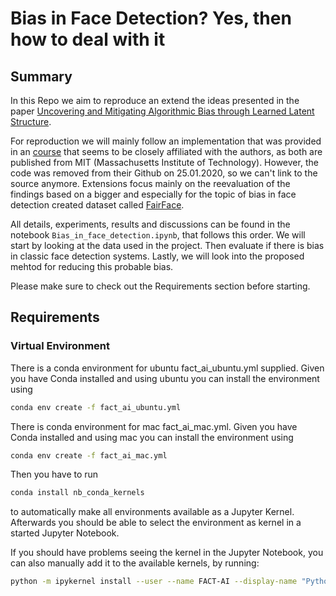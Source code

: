 # Bias in Face Detection? Yes, then how to deal with it


## Summary

In this Repo we aim to reproduce an extend the ideas presented in the paper
[Uncovering and Mitigating Algorithmic Bias through Learned Latent Structure](https://lmrt.mit.edu/sites/default/files/AIES-19_paper_220.pdf).

For reproduction we will mainly follow an implementation that was provided in an
[course](https://github.com/aamini/introtodeeplearning) that seems to be closely affiliated with the authors,
as both are published from MIT (Massachusetts Institute of Technology). However, the code was removed from their
Github on 25.01.2020, so we can't link to the source anymore.  Extensions focus mainly on the reevaluation of the
findings based on a bigger and especially for the topic of bias in face detection created dataset
called [FairFace](https://github.com/joojs/fairface).

All details, experiments, results and discussions can be found in the notebook `Bias_in_face_detection.ipynb`, that
follows this order. We will start by looking at the data used in the project. Then evaluate if there is bias in
classic face detection systems. Lastly, we will look into the proposed mehtod for reducing this probable bias.

Please make sure to check out the Requirements section before starting.

## Requirements

### Virtual Environment

There is a conda environment for ubuntu fact_ai_ubuntu.yml supplied. Given you have Conda installed and using ubuntu you can install the environment using

```bash
conda env create -f fact_ai_ubuntu.yml
```

There is conda environment for mac fact_ai_mac.yml. Given you have Conda installed and using mac you can install the environment using

```bash
conda env create -f fact_ai_mac.yml
```

Then you have to run

```bash
conda install nb_conda_kernels
```

to automatically make all environments available as a Jupyter Kernel.
Afterwards you should be able to select the environment as kernel in a started Jupyter Notebook.

If you should have problems seeing the kernel in the Jupyter Notebook, you can also manually add it
to the available kernels, by running:

```bash
python -m ipykernel install --user --name FACT-AI --display-name "Python (FACT-AI)"
```
